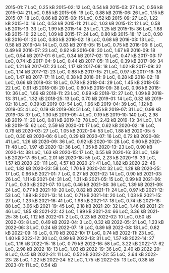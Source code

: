 ﻿2015-01:   7 LoC,   0.25 kB
2015-02:  12 LoC,   0.54 kB
2015-03:  27 LoC,   0.56 kB
2015-04:  21 LoC,   0.85 kB
2015-05:  19 LoC,   0.88 kB
2015-06:  26 LoC,   1.15 kB
2015-07:  18 LoC,   0.86 kB
2015-08:  15 LoC,   0.52 kB
2015-09:  27 LoC,   1.22 kB
2015-10:  16 LoC,   0.53 kB
2015-11:  21 LoC,   1.03 kB
2015-12:  12 LoC,   0.58 kB
2015-13:  33 LoC,   1.99 kB
2015-14:  25 LoC,   1.25 kB
2015-15:  36 LoC,   1.68 kB
2015-16:  22 LoC,   1.09 kB
2015-17:  24 LoC,   0.80 kB
2015-18:  17 LoC,   0.90 kB
2016-01:  20 LoC,   0.83 kB
2016-02:  18 LoC,   0.68 kB
2016-03:  13 LoC,   0.58 kB
2016-04:  14 LoC,   0.83 kB
2016-05:  15 LoC,   0.75 kB
2016-06:   6 LoC,   0.49 kB
2016-07:  23 LoC,   0.92 kB
2016-08:  30 LoC,   1.67 kB
2016-09:  18 LoC,   0.54 kB
2017-01:   6 LoC,   0.34 kB
2017-02:  10 LoC,   0.47 kB
2017-03:  17 LoC,   0.74 kB
2017-04:   9 LoC,   0.44 kB
2017-05:  11 LoC,   0.39 kB
2017-06:  34 LoC,   1.21 kB
2017-07:  23 LoC,   1.17 kB
2017-08:  18 LoC,   1.02 kB
2017-09:  32 LoC,   1.14 kB
2017-12:  23 LoC,   0.88 kB
2017-15:  21 LoC,   0.97 kB
2017-16:  38 LoC,   1.47 kB
2017-17:  11 LoC,   0.38 kB
2018-01:   9 LoC,   0.28 kB
2018-02:  18 LoC,   0.66 kB
2018-03:  18 LoC,   0.78 kB
2018-04:  29 LoC,   1.45 kB
2018-05:  22 LoC,   0.91 kB
2018-08:  20 LoC,   0.80 kB
2018-09:  38 LoC,   0.96 kB
2018-10:  36 LoC,   1.66 kB
2018-11:  23 LoC,   0.99 kB
2018-12:  27 LoC,   1.09 kB
2018-13:  31 LoC,   1.32 kB
2018-25:  13 LoC,   0.70 kB
2019-01:  14 LoC,   0.32 kB
2019-02:  18 LoC,   0.39 kB
2019-03:  54 LoC,   1.96 kB
2019-04:  39 LoC,   1.12 kB
2019-05:   4 LoC,   0.19 kB
2019-06:  51 LoC,   1.65 kB
2019-07:  31 LoC,   0.98 kB
2019-08:  37 LoC,   1.30 kB
2019-09:   4 LoC,   0.19 kB
2019-10: 140 LoC,   2.98 kB
2019-11:  20 LoC,   0.81 kB
2019-12:  78 LoC,   2.42 kB
2019-13:  34 LoC,   1.14 kB
2019-15:  62 LoC,   2.59 kB
2020-01:  17 LoC,   0.62 kB
2020-02:  18 LoC,   0.79 kB
2020-03:  27 LoC,   1.05 kB
2020-04:  53 LoC,   1.88 kB
2020-05:   5 LoC,   0.30 kB
2020-06:   6 LoC,   0.29 kB
2020-07:  16 LoC,   0.72 kB
2020-08:  41 LoC,   1.26 kB
2020-09:  36 LoC,   0.92 kB
2020-10:  28 LoC,   0.60 kB
2020-11:  48 LoC,   1.97 kB
2020-12:  36 LoC,   1.35 kB
2020-13:  23 LoC,   0.90 kB
2020-14:  38 LoC,   1.63 kB
2020-15:  17 LoC,   0.55 kB
2020-16:  33 LoC,   1.89 kB
2020-17:  65 LoC,   2.01 kB
2020-18:  55 LoC,   2.23 kB
2020-19:  33 LoC,   1.57 kB
2020-20: 111 LoC,   4.57 kB
2020-21:  41 LoC,   1.82 kB
2020-22:  46 LoC,   1.82 kB
2020-23:  58 LoC,   1.70 kB
2020-24:  32 LoC,   1.28 kB
2020-25:  17 LoC,   0.66 kB
2021-01:   7 LoC,   0.27 kB
2021-02:  14 LoC,   0.90 kB
2021-03:  26 LoC,   1.11 kB
2021-04:  31 LoC,   1.31 kB
2021-05:  15 LoC,   0.99 kB
2021-06:   7 LoC,   0.33 kB
2021-07:  10 LoC,   0.46 kB
2021-08:  36 LoC,   1.39 kB
2021-09:  24 LoC,   0.77 kB
2021-10:  20 LoC,   0.82 kB
2021-11:  24 LoC,   0.97 kB
2021-12:  53 LoC,   1.88 kB
2021-13:  14 LoC,   0.71 kB
2021-14:  20 LoC,   1.03 kB
2021-15:  27 LoC,   1.23 kB
2021-16:  41 LoC,   1.98 kB
2021-17:  18 LoC,   0.74 kB
2021-18:  88 LoC,   3.06 kB
2021-19:  45 LoC,   2.18 kB
2021-20:  32 LoC,   1.46 kB
2021-21:  46 LoC,   1.85 kB
2021-22:  42 LoC,   1.99 kB
2021-24:  66 LoC,   3.36 kB
2021-25:  35 LoC,   1.12 kB
2022-01:   2 LoC,   0.23 kB
2022-02:  10 LoC,   0.50 kB
2022-03:   8 LoC,   0.49 kB
2022-04:   3 LoC,   0.32 kB
2022-05:  21 LoC,   1.23 kB
2022-06:   3 LoC,   0.24 kB
2022-07:  18 LoC,   0.89 kB
2022-08:  18 LoC,   0.82 kB
2022-09:  16 LoC,   0.70 kB
2022-10:  17 LoC,   0.74 kB
2022-11:  23 LoC,   1.40 kB
2022-12:  30 LoC,   0.99 kB
2022-13:  31 LoC,   1.57 kB
2022-14:  27 LoC,   1.16 kB
2022-15:  18 LoC,   0.79 kB
2022-16:  58 LoC,   3.22 kB
2022-17:  62 LoC,   2.98 kB
2022-18:  13 LoC,   1.03 kB
2022-19:  36 LoC,   2.40 kB
2022-20:   8 LoC,   0.45 kB
2022-21:  11 LoC,   0.52 kB
2022-22:  55 LoC,   2.64 kB
2022-23:  28 LoC,   1.22 kB
2022-24:  52 LoC,   1.75 kB
2022-25:  13 LoC,   0.38 kB
2023-01:  11 LoC,   0.54 kB
